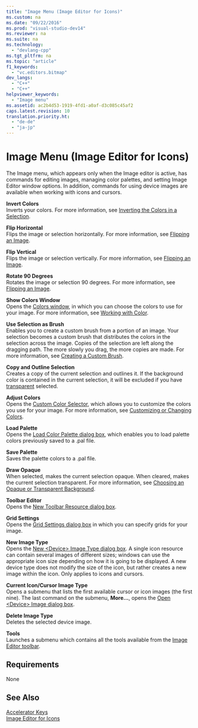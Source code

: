 ```yaml
---
title: "Image Menu (Image Editor for Icons)"
ms.custom: na
ms.date: "09/22/2016"
ms.prod: "visual-studio-dev14"
ms.reviewer: na
ms.suite: na
ms.technology: 
  - "devlang-cpp"
ms.tgt_pltfrm: na
ms.topic: "article"
f1_keywords: 
  - "vc.editors.bitmap"
dev_langs: 
  - "C++"
  - "C++"
helpviewer_keywords: 
  - "Image menu"
ms.assetid: ac2b4d53-1919-4fd1-a0af-d3c085c45af2
caps.latest.revision: 10
translation.priority.ht: 
  - "de-de"
  - "ja-jp"
---
```

# Image Menu (Image Editor for Icons)
The Image menu, which appears only when the Image editor is active, has commands for editing images, managing color palettes, and setting Image Editor window options. In addition, commands for using device images are available when working with icons and cursors.  
  
 **Invert Colors**  
 Inverts your colors. For more information, see [Inverting the Colors in a Selection](../vs140/inverting-the-colors-in-a-selection--image-editor-for-icons-.md).  
  
 **Flip Horizontal**  
 Flips the image or selection horizontally. For more information, see [Flipping an Image](../vs140/flipping-an-image--image-editor-for-icons-.md).  
  
 **Flip Vertical**  
 Flips the image or selection vertically. For more information, see [Flipping an Image](../vs140/flipping-an-image--image-editor-for-icons-.md).  
  
 **Rotate 90 Degrees**  
 Rotates the image or selection 90 degrees. For more information, see [Flipping an Image](../vs140/flipping-an-image--image-editor-for-icons-.md).  
  
 **Show Colors Window**  
 Opens the [Colors window](../vs140/colors-window--image-editor-for-icons-.md), in which you can choose the colors to use for your image. For more information, see [Working with Color](../vs140/working-with-color--image-editor-for-icons-.md).  
  
 **Use Selection as Brush**  
 Enables you to create a custom brush from a portion of an image. Your selection becomes a custom brush that distributes the colors in the selection across the image. Copies of the selection are left along the dragging path. The more slowly you drag, the more copies are made. For more information, see [Creating a Custom Brush](../vs140/creating-a-custom-brush--image-editor-for-icons-.md).  
  
 **Copy and Outline Selection**  
 Creates a copy of the current selection and outlines it. If the background color is contained in the current selection, it will be excluded if you have [transparent](../vs140/choosing-a-transparent-or-opaque-background--image-editor-for-icons-.md) selected.  
  
 **Adjust Colors**  
 Opens the [Custom Color Selector](../vs140/custom-color-selector-dialog-box--image-editor-for-icons-.md), which allows you to customize the colors you use for your image. For more information, see [Customizing or Changing Colors](../vs140/customizing-or-changing-colors--image-editor-for-icons-.md).  
  
 **Load Palette**  
 Opens the [Load Color Palette dialog box](../vs140/load-palette-colors-dialog-box--image-editor-for-icons-.md), which enables you to load palette colors previously saved to a .pal file.  
  
 **Save Palette**  
 Saves the palette colors to a .pal file.  
  
 **Draw Opaque**  
 When selected, makes the current selection opaque. When cleared, makes the current selection transparent. For more information, see [Choosing an Opaque or Transparent Background](../vs140/choosing-a-transparent-or-opaque-background--image-editor-for-icons-.md).  
  
 **Toolbar Editor**  
 Opens the [New Toolbar Resource dialog box](../vs140/new-toolbar-resource-dialog-box.md).  
  
 **Grid Settings**  
 Opens the [Grid Settings dialog box](../vs140/grid-settings-dialog-box--image-editor-for-icons-.md) in which you can specify grids for your image.  
  
 **New Image Type**  
 Opens the [New \<Device> Image Type dialog box](../vs140/new--device--image-type-dialog-box--image-editor-for-icons-.md). A single icon resource can contain several images of different sizes; windows can use the appropriate icon size depending on how it is going to be displayed. A new device type does not modify the size of the icon, but rather creates a new image within the icon. Only applies to icons and cursors.  
  
 **Current Icon/Cursor Image Type**  
 Opens a submenu that lists the first available cursor or icon images (the first nine). The last command on the submenu, **More...**, opens the [Open \<Device> Image dialog box](../vs140/open--device--image-dialog-box--image-editor-for-icons-.md).  
  
 **Delete Image Type**  
 Deletes the selected device image.  
  
 **Tools**  
 Launches a submenu which contains all the tools available from the [Image Editor toolbar](../vs140/toolbar--image-editor-for-icons-.md).  
  
## Requirements  
 None  
  
## See Also  
 [Accelerator Keys](../vs140/accelerator-keys--image-editor-for-icons-.md)   
 [Image Editor for Icons](../vs140/image-editor-for-icons.md)